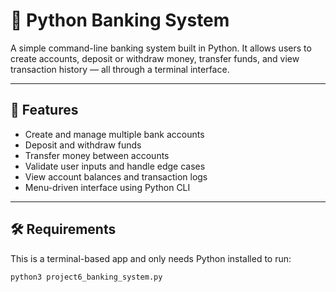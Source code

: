 # 🏦 Python Banking System

A simple command-line banking system built in Python. It allows users to create accounts, deposit or withdraw money, transfer funds, and view transaction history — all through a terminal interface.

---

## 🚀 Features

- Create and manage multiple bank accounts
- Deposit and withdraw funds
- Transfer money between accounts
- Validate user inputs and handle edge cases
- View account balances and transaction logs
- Menu-driven interface using Python CLI

---

## 🛠️ Requirements

This is a terminal-based app and only needs Python installed to run:

```bash
python3 project6_banking_system.py
